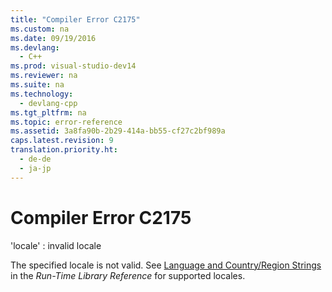 ```yaml
---
title: "Compiler Error C2175"
ms.custom: na
ms.date: 09/19/2016
ms.devlang: 
  - C++
ms.prod: visual-studio-dev14
ms.reviewer: na
ms.suite: na
ms.technology: 
  - devlang-cpp
ms.tgt_pltfrm: na
ms.topic: error-reference
ms.assetid: 3a8fa90b-2b29-414a-bb55-cf27c2bf989a
caps.latest.revision: 9
translation.priority.ht: 
  - de-de
  - ja-jp
---
```

# Compiler Error C2175
'locale' : invalid locale  
  
 The specified locale is not valid. See [Language and Country/Region Strings](../vs140/Locale-Names--Languages--and-Country-Region-Strings.md) in the *Run-Time Library Reference* for supported locales.